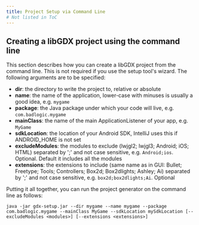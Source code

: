 ```yaml
---
title: Project Setup via Command Line
# Not listed in ToC
---
```

## Creating a libGDX project using the command line

This section describes how you can create a libGDX project from the command line. This is not required if you use the setup tool's wizard. The following arguments are to be specified:

* **dir**: the directory to write the project to, relative or absolute
* **name**: the name of the application, lower-case with minuses is usually a good idea, e.g. `mygame`
* **package**: the Java package under which your code will live, e.g. `com.badlogic.mygame`
* **mainClass**: the name of the main ApplicationListener of your app, e.g. `MyGame`
* **sdkLocation**: the location of your Android SDK, IntelliJ uses this if ANDROID_HOME is not set
* **excludeModules**: the modules to exclude (lwjgl2; lwjgl3; Android; iOS; HTML) separated by ';' and not case sensitive, e.g. `Android;ios`. Optional. Default it includes all the modules
* **extensions**: the extensions to include (same name as in GUI: Bullet; Freetype; Tools; Controllers; Box2d; Box2dlights; Ashley; Ai) separated by ';' and not case sensitive, e.g. `box2d;box2dlights;Ai`. Optional

Putting it all together, you can run the project generator on the command line as follows:

`java -jar gdx-setup.jar --dir mygame --name mygame --package com.badlogic.mygame --mainClass MyGame --sdkLocation mySdkLocation [--excludeModules <modules>] [--extensions <extensions>]`
